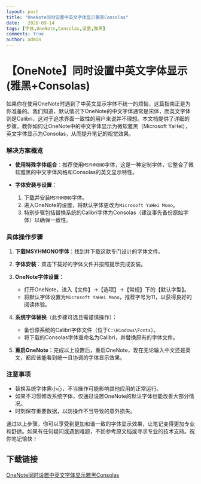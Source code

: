 ```yaml
---
layout: post
title: "OneNote同时设置中英文字体显示雅黑Consolas"
date:   2020-09-14
tags: [字体,OneNote,Consolas,设置,雅黑]
comments: true
author: admin
---
```

# 【OneNote】同时设置中英文字体显示(雅黑+Consolas)

如果你在使用OneNote时遇到了中英文显示字体不统一的烦恼，这篇指南正是为你准备的。我们知道，默认情况下OneNote的中文字体通常是宋体，而英文字体则是Calibri，这对于追求界面一致性的用户来说并不理想。本文档提供了详细的步骤，教你如何让OneNote中的中文字体显示为微软雅黑（Microsoft YaHei），英文字体显示为Consolas，从而提升笔记的视觉效果。

### 解决方案概览

- **使用特殊字体组合**：推荐使用`MSYHMONO`字体，这是一种定制字体，它整合了微软雅黑的中文字体风格和Consolas的英文显示特性。
  
- **字体安装与设置**：
  1. 下载并安装`MSYHMONO`字体。
  2. 进入OneNote的设置，将默认字体更改为`Microsoft YaHei Mono`。
  3. 特别步骤包括替换系统的Calibri字体为Consolas（建议事先备份原始字体）以确保一致性。

### 具体操作步骤

1. **下载MSYHMONO字体**：找到并下载这款专门设计的字体文件。
   
2. **字体安装**：双击下载好的字体文件并按照提示完成安装。

3. **OneNote字体设置**：
   - 打开OneNote，进入【文件】->【选项】->【常规】下的【默认字型】。
   - 将默认字体设置为`Microsoft YaHei Mono`，推荐字号为11，以获得良好的阅读体验。

4. **系统字体替换**（此步骤可选且需谨慎操作）：
   - 备份原系统的Calibri字体文件（位于`C:\Windows\Fonts`）。
   - 将下载的Consolas字体重命名为Calibri，并替换原有的字体文件。

5. **重启OneNote**：完成以上设置后，重启OneNote，现在无论输入中文还是英文，都应该能看到统一且协调的字体显示效果。

### 注意事项

- 替换系统字体需小心，不当操作可能影响其他应用的正常运行。
- 如果不习惯修改系统字体，仅通过设置OneNote的默认字体也能改善大部分情况。
- 时刻保存重要数据，以防操作不当导致的意外损失。

通过以上步骤，你可以享受到更加和谐一致的字体显示效果，让笔记变得更加专业和舒适。如果有任何疑问或遇到难题，不妨参考原文档或寻求专业的技术支持。祝你笔记愉快！

## 下载链接

[OneNote同时设置中英文字体显示雅黑Consolas](https://pan.quark.cn/s/2f8d06673dbb)